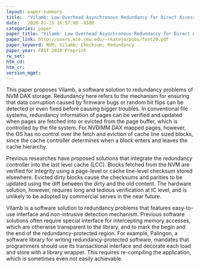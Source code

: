 ```yaml
---
layout: paper-summary
title:  "Vilamb: Low Overhead Asynchronous Redundancy for Direct Access NVM"
date:   2020-01-15 16:57:00 -0500
categories: paper
paper_title: "Vilamb: Low Overhead Asynchronous Redundancy for Direct Access NVM"
paper_link: http://users.ece.cmu.edu/~rkateja/pubs/fast20.pdf
paper_keyword: NVM; Vilamb; Checksum; Redundancy
paper_year: FAST 2020 Preprint
rw_set:
htm_cd:
htm_cr:
version_mgmt:
---
```


This paper proposes Vilamb, a software solution to redundancy problems of NVM DAX storage. Redundancy here refers to the 
mechanism for ensuring that data corruption caused by firmware bugs or random bit flips can be detected or even fixed before
causing bigger troubles. In conventional file systems, redundancy information of pages can be verified and updated when 
pages are fetched into or evicted from the page buffer, which is controlled by the file system. For NVDIMM DAX mapped pages, 
however, the OS has no control over the fetch and eviction of cache line sized blocks, since the cache controller determines 
when a block enters and leaves the cache hierarchy. 

Previous researches have proposed solutions that integrate the redundancy controller into the last level cache (LCC). Blocks
fetched from the NVM are verified for integrity using a page-level or cache line-level checksum stored elsewhere. Evicted
dirty blocks cause the checksums and parities to be updated using the diff between the dirty and the old content. The
hardware solution, however, requires long and tedious verification at IC level, and is unlikely to be adopted by commercial
serves in the near future. 

Vilamb is a software solution to redundancy problems that features easy-to-use interface and non-intrusive detection mechanism.
Previous software solutions often require special interface for intercepting memory accesses, which are otherwise transparent
to the library, and to mark the begin and the end of the redundancy-protected region. For example, Palingon, a software library
for writing redundancy-protected software, mandates that programmers should use its transactional interface and decorate each
load and store with a library wrapper. This requires re-compiling the application, which is sometimes even not easily achievable.
